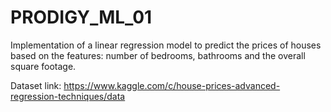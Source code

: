 # PRODIGY_ML_01

Implementation of a linear regression model to predict the prices of houses based on the features: number of bedrooms, bathrooms and the overall square footage.

Dataset link: https://www.kaggle.com/c/house-prices-advanced-regression-techniques/data
